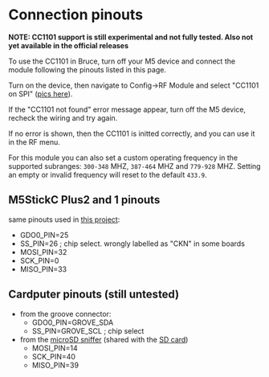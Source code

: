 # Connection pinouts

**NOTE: CC1101 support is still experimental and not fully tested. Also not yet available in the official releases**

To use the CC1101 in Bruce, turn off your M5 device and connect the module following the pinouts listed in this page.

Turn on the device, then navigate to Config->RF Module and select "CC1101 on SPI" ([pics here](https://github.com/pr3y/Bruce/pull/148)).

If the "CC1101 not found" error message appear, turn off the M5 device, recheck the wiring and try again.

If no error is shown, then the CC1101 is initted correctly, and you can use it in the RF menu.

For this module you can also set a custom operating frequency in the supported subranges: `300-348` MHZ, `387-464` MHZ and `779-928` MHZ. Setting an empty or invalid frequency will reset to the default `433.9`.

## M5StickC Plus2 and 1 pinouts

same pinouts used in [this project](https://github.com/bmorcelli/io433):

 - GDO0_PIN=25
 - SS_PIN=26  ; chip select. wrongly labelled as "CKN" in some boards
 - MOSI_PIN=32
 - SCK_PIN=0
 - MISO_PIN=33

## Cardputer pinouts (still untested)

- from the groove connector:
  - GDO0_PIN=GROVE_SDA
  - SS_PIN=GROVE_SCL  ; chip select
- from the [microSD sniffer](https://www.sparkfun.com/products/9419) (shared with the [SD card](https://docs.m5stack.com/en/core/Cardputer))
  - MOSI_PIN=14
  - SCK_PIN=40
  - MISO_PIN=39


